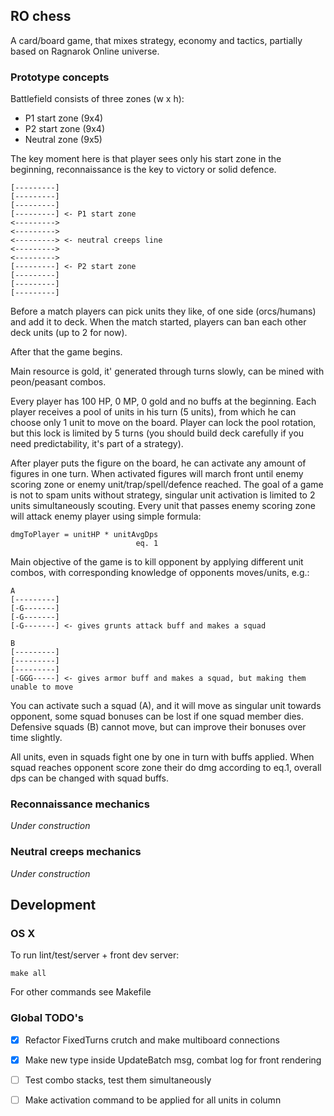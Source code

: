##  RO chess

A card/board game, that mixes strategy, economy and tactics, partially based on Ragnarok Online universe.

### Prototype concepts

Battlefield consists of three zones (w x h):
- P1 start zone (9x4) 
- P2 start zone (9x4) 
- Neutral zone (9x5)

The key moment here is that player sees only his start zone in the beginning, reconnaissance is the key to victory or solid defence.

```
[---------]
[---------]
[---------]
[---------] <- P1 start zone
<--------->
<--------->
<---------> <- neutral creeps line
<--------->
<--------->
[---------] <- P2 start zone
[---------]
[---------]
[---------]
```

Before a match players can pick units they like, of one side (orcs/humans) and add it to deck.
When the match started, players can ban each other deck units (up to 2 for now).

After that the game begins.

Main resource is gold, it' generated through turns slowly, can be mined with peon/peasant combos.

Every player has 100 HP, 0 MP, 0 gold and no buffs at the beginning.
Each player receives a pool of units in his turn (5 units), from which he can choose only 1 unit to move on the board.
Player can lock the pool rotation, but this lock is limited by 5 turns (you should build deck carefully if you need predictability, it's part of a strategy).

After player puts the figure on the board, he can activate any amount of figures in one turn.
When activated figures will march front until enemy scoring zone or enemy unit/trap/spell/defence reached.
The goal of a game is not to spam units without strategy, singular unit activation is limited to 2 units simultaneously scouting.
Every unit that passes enemy scoring zone will attack enemy player using simple formula:
```
dmgToPlayer = unitHP * unitAvgDps
                            eq. 1
```

Main objective of the game is to kill opponent by applying different unit combos, with corresponding knowledge of opponents moves/units, e.g.:
```
A
[---------]
[-G-------]
[-G-------]
[-G-------] <- gives grunts attack buff and makes a squad

B
[---------]
[---------]
[---------]
[-GGG-----] <- gives armor buff and makes a squad, but making them unable to move
```
You can activate such a squad (A), and it will move as singular unit towards opponent, some squad bonuses can be lost if one squad member dies.
Defensive squads (B) cannot move, but can improve their bonuses over time slightly.

All units, even in squads fight one by one in turn with buffs applied.
When squad reaches opponent score zone their do dmg according to eq.1, overall dps can be changed with squad buffs.

### Reconnaissance mechanics

*Under construction*

### Neutral creeps mechanics

*Under construction*

## Development

### OS X

To run lint/test/server + front dev server:

```
make all
```
For other commands see Makefile

### Global TODO's
- [x] Refactor FixedTurns crutch and make multiboard connections
- [x] Make new type inside UpdateBatch msg, combat log for front rendering
- [ ] Test combo stacks, test them simultaneously
- [ ] Make activation command to be applied for all units in column

